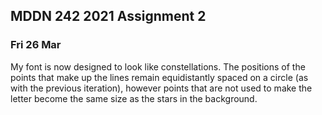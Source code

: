 ## MDDN 242 2021 Assignment 2

### Fri 26 Mar

My font is now designed to look like constellations. The positions of the points that make up the lines remain equidistantly spaced on a circle (as with the previous iteration), however points that are not used to make the letter become the same size as the stars in the background.
